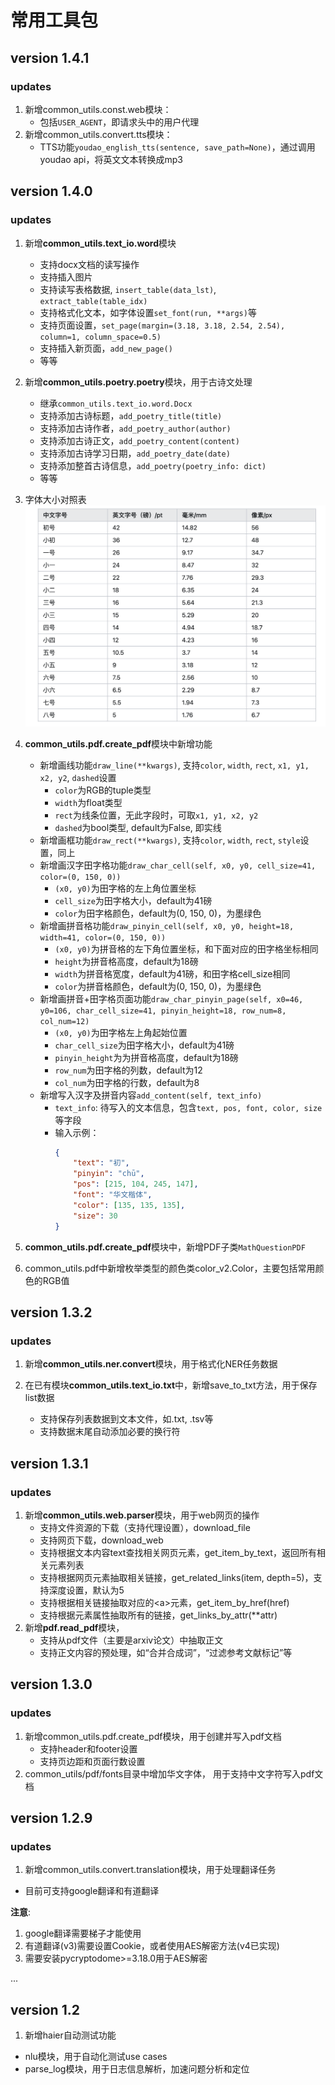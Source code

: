 # 常用工具包
## version 1.4.1
### updates
1. 新增common_utils.const.web模块：
   + 包括`USER_AGENT`，即请求头中的用户代理
2. 新增common_utils.convert.tts模块：
   + TTS功能`youdao_english_tts(sentence, save_path=None)`，通过调用youdao api，将英文文本转换成mp3

## version 1.4.0
### updates
1. 新增**common_utils.text_io.word**模块
   + 支持docx文档的读写操作
   + 支持插入图片
   + 支持读写表格数据, `insert_table(data_lst)`, `extract_table(table_idx)`
   + 支持格式化文本，如字体设置`set_font(run, **args)`等
   + 支持页面设置，`set_page(margin=(3.18, 3.18, 2.54, 2.54), column=1, column_space=0.5)`
   + 支持插入新页面，`add_new_page()`
   + 等等

2. 新增**common_utils.poetry.poetry**模块，用于古诗文处理
   + 继承`common_utils.text_io.word.Docx`
   + 支持添加古诗标题，`add_poetry_title(title)`
   + 支持添加古诗作者，`add_poetry_author(author)`
   + 支持添加古诗正文，`add_poetry_content(content)`
   + 支持添加古诗学习日期，`add_poetry_date(date)`
   + 支持添加整首古诗信息，`add_poetry(poetry_info: dict)`
   + 等等

3. 字体大小对照表
![img.png](img.png)

4. **common_utils.pdf.create_pdf**模块中新增功能
   + 新增画线功能`draw_line(**kwargs)`, 支持`color`, `width`, `rect`, `x1, y1, x2, y2`, `dashed`设置
     + `color`为RGB的tuple类型
     + `width`为float类型
     + `rect`为线条位置，无此字段时，可取`x1, y1, x2, y2`
     + `dashed`为bool类型, default为False, 即实线
   + 新增画框功能`draw_rect(**kwargs)`, 支持`color`, `width`, `rect`, `style`设置，同上
   + 新增画汉字田字格功能`draw_char_cell(self, x0, y0, cell_size=41, color=(0, 150, 0))`
     + `(x0, y0)`为田字格的左上角位置坐标
     + `cell_size`为田字格大小，default为41磅
     + `color`为田字格颜色，default为(0, 150, 0)，为墨绿色
   + 新增画拼音格功能`draw_pinyin_cell(self, x0, y0, height=18, width=41, color=(0, 150, 0))`
     + `(x0, y0)`为拼音格的左下角位置坐标，和下面对应的田字格坐标相同
     + `height`为拼音格高度，default为18磅
     + `width`为拼音格宽度，default为41磅，和田字格cell_size相同
     + `color`为拼音格颜色，default为(0, 150, 0)，为墨绿色
   + 新增画拼音+田字格页面功能`draw_char_pinyin_page(self, x0=46, y0=106, char_cell_size=41, pinyin_height=18, row_num=8, col_num=12)`
     + `(x0, y0)`为田字格左上角起始位置
     + `char_cell_size`为田字格大小，default为41磅
     + `pinyin_height`为为拼音格高度，default为18磅
     + `row_num`为田字格的列数，default为12
     + `col_num`为田字格的行数，default为8
   + 新增写入汉字及拼音内容`add_content(self, text_info)`
     + `text_info`: 待写入的文本信息，包含`text, pos, font, color, size`等字段
     + 输入示例：
          ```json
       {
              "text": "初",
              "pinyin": "chū",
              "pos": [215, 104, 245, 147],
              "font": "华文楷体",
              "color": [135, 135, 135],
              "size": 30
          }
       ```
5. **common_utils.pdf.create_pdf**模块中，新增PDF子类`MathQuestionPDF`

6. common_utils.pdf中新增枚举类型的颜色类color_v2.Color，主要包括常用颜色的RGB值
## version 1.3.2
### updates
1. 新增**common_utils.ner.convert**模块，用于格式化NER任务数据
   
2. 在已有模块**common_utils.text_io.txt**中，新增save_to_txt方法，用于保存list数据
   + 支持保存列表数据到文本文件，如.txt, .tsv等
   + 支持数据末尾自动添加必要的换行符

## version 1.3.1
### updates
1. 新增**common_utils.web.parser**模块，用于web网页的操作
   + 支持文件资源的下载（支持代理设置），download_file
   + 支持网页下载，download_web
   + 支持根据文本内容text查找相关网页元素，get_item_by_text，返回所有相关元素列表
   + 支持根据网页元素抽取相关链接，get_related_links(item, depth=5)，支持深度设置，默认为5
   + 支持根据相关链接抽取对应的\<a\>元素，get_item_by_href(href)
   + 支持根据元素属性抽取所有的链接，get_links_by_attr(**attr)
2. 新增**pdf.read_pdf**模块， 
   + 支持从pdf文件（主要是arxiv论文）中抽取正文
   + 支持正文内容的预处理，如“合并合成词”，“过滤参考文献标记”等

## version 1.3.0
### updates
1. 新增common_utils.pdf.create_pdf模块，用于创建并写入pdf文档
   + 支持header和footer设置
   + 支持页边距和页面行数设置
2. common_utils/pdf/fonts目录中增加华文字体， 用于支持中文字符写入pdf文档


## version 1.2.9 
### updates
1. 新增common_utils.convert.translation模块，用于处理翻译任务
  + 目前可支持google翻译和有道翻译

**注意**:
1. google翻译需要梯子才能使用
2. 有道翻译(v3)需要设置Cookie，或者使用AES解密方法(v4已实现)
3. 需要安装pycryptodome>=3.18.0用于AES解密


...


## version 1.2

1. 新增haier自动测试功能
  + nlu模块，用于自动化测试use cases
  + parse_log模块，用于日志信息解析，加速问题分析和定位
